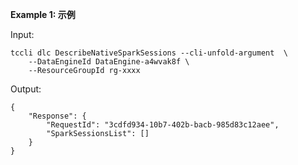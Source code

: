 **Example 1: 示例**



Input: 

```
tccli dlc DescribeNativeSparkSessions --cli-unfold-argument  \
    --DataEngineId DataEngine-a4wvak8f \
    --ResourceGroupId rg-xxxx
```

Output: 
```
{
    "Response": {
        "RequestId": "3cdfd934-10b7-402b-bacb-985d83c12aee",
        "SparkSessionsList": []
    }
}
```

